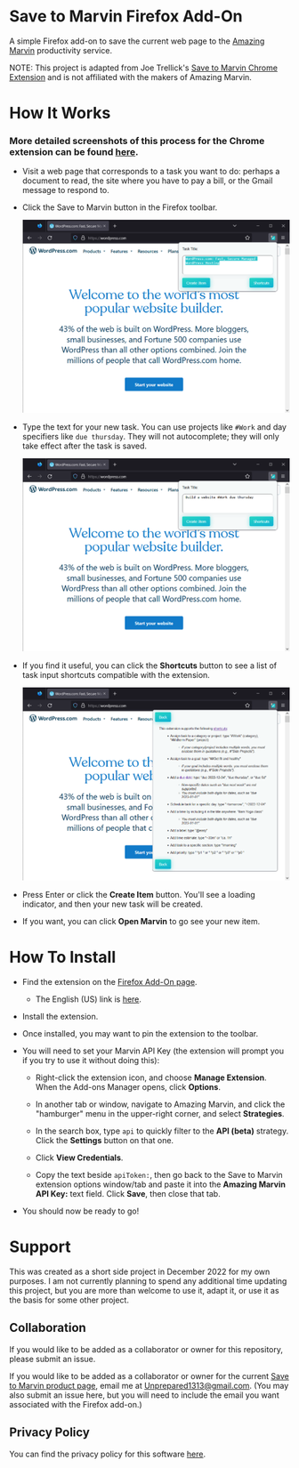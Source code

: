 # Save to Marvin Firefox Add-On
A simple Firefox add-on  to save the current web page to the [Amazing Marvin](https://amazingmarvin.com/) productivity service.

NOTE: This project is adapted from Joe Trellick's [Save to Marvin Chrome Extension](https://github.com/joe-trellick/savetomarvin) and is not affiliated with the makers of Amazing Marvin.

# How It Works
### More detailed screenshots of this process for the **Chrome** extension can be found [here](https://github.com/joe-trellick/savetomarvin/blob/main/README.md).
* Visit a web page that corresponds to a task you want to do: perhaps a document to read, the site where you have to pay a bill, or the Gmail message to respond to.

* Click the Save to Marvin button in the Firefox toolbar.

   ![First Click](FirstClick.png)

* Type the text for your new task. You can use projects like `#Work` and day specifiers like `due thursday`. They will not autocomplete; they will only take effect after the task is saved.

   ![Name Task](NameTask.png)

* If you find it useful, you can click the **Shortcuts** button to see a list of task input shortcuts compatible with the extension.

   ![Shortcuts Menu](ShortcutMenu.png)

* Press Enter or click the **Create Item** button. You'll see a loading indicator, and then your new task will be created.

* If you want, you can click **Open Marvin** to go see your new item.

# How To Install

* Find the extension on the [Firefox Add-On page](https://addons.mozilla.org/).
    * The English (US) link is [here](https://addons.mozilla.org/en-US/firefox/addon/save-to-marvin/).
* Install the extension.
* Once installed, you may want to pin the extension to the toolbar.
* You will need to set your Marvin API Key (the extension will prompt you if you try to use it without doing this):
    * Right-click the extension icon, and choose **Manage Extension**. When the Add-ons Manager opens, click **Options**.


    * In another tab or window, navigate to Amazing Marvin, and click the "hamburger" menu in the upper-right corner, and select **Strategies**.

    * In the search box, type `api` to quickly filter to the **API (beta)** strategy. Click the **Settings** button on that one.

    * Click **View Credentials**.

    * Copy the text beside `apiToken:`, then go back to the Save to Marvin extension options window/tab and paste it into the **Amazing Marvin API Key:** text field. Click **Save**, then close that tab.

* You should now be ready to go!

# Support
This was created as a short side project in December 2022 for my own purposes. I am not currently planning to spend any additional time updating this project, but you are more than welcome to use it, adapt it, or use it as the basis for some other project.

## Collaboration

If you would like to be added as a collaborator or owner for this repository, please submit an issue.

If you would like to be added as a collaborator or owner for the current [Save to Marvin product page](https://addons.mozilla.org/en-US/firefox/addon/save-to-marvin/), email me at [Unprepared1313@gmail.com](mailto:unprepared1313@gmail.com). (You may also submit an issue here, but you will need to include the email you want associated with the Firefox add-on.)

## Privacy Policy
You can find the privacy policy for this software [here](PrivacyPolicy.md).
